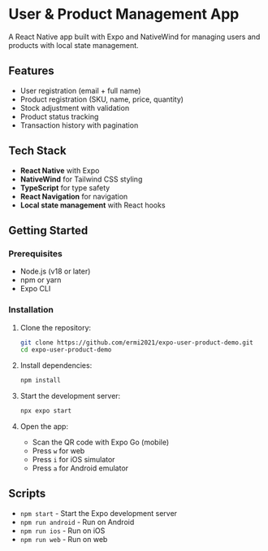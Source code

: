 # User & Product Management App

A React Native app built with Expo and NativeWind for managing users and products with local state management.

## Features

- User registration (email + full name)
- Product registration (SKU, name, price, quantity)
- Stock adjustment with validation
- Product status tracking
- Transaction history with pagination

## Tech Stack

- **React Native** with Expo
- **NativeWind** for Tailwind CSS styling
- **TypeScript** for type safety
- **React Navigation** for navigation
- **Local state management** with React hooks

## Getting Started

### Prerequisites

- Node.js (v18 or later)
- npm or yarn
- Expo CLI

### Installation

1. Clone the repository:
   ```bash
   git clone https://github.com/ermi2021/expo-user-product-demo.git
   cd expo-user-product-demo
   ```

2. Install dependencies:
   ```bash
   npm install
   ```

3. Start the development server:
   ```bash
   npx expo start
   ```

4. Open the app:
   - Scan the QR code with Expo Go (mobile)
   - Press `w` for web
   - Press `i` for iOS simulator
   - Press `a` for Android emulator

## Scripts

- `npm start` - Start the Expo development server
- `npm run android` - Run on Android
- `npm run ios` - Run on iOS
- `npm run web` - Run on web